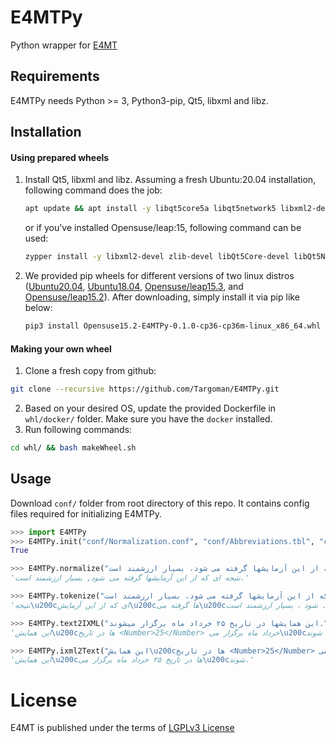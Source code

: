# E4MTPy
Python wrapper for [E4MT](https://github.com/Targoman/E4MT)

## Requirements
E4MTPy needs Python >= 3, Python3-pip, Qt5, libxml and libz.
## Installation
#### Using prepared wheels
1. Install Qt5, libxml and libz. 
    Assuming a fresh Ubuntu:20.04 installation, following command does the job:
    ```bash
    apt update && apt install -y libqt5core5a libqt5network5 libxml2-dev zlib1g-dev python3-pip
    ```
    or if you've installed Opensuse/leap:15, following command can be used:
    ```bash
    zypper install -y libxml2-devel zlib-devel libQt5Core-devel libQt5Network-devel python3-pip
    ```
2. We provided pip wheels for different versions of two linux distros ([Ubuntu20.04](https://github.com/Targoman/E4MTPy/releases/download/v0.1.0/Ubuntu20.04-E4MTPy-0.1.0-cp38-cp38-linux_x86_64.whl), [Ubuntu18.04](https://github.com/Targoman/E4MTPy/releases/download/v0.1.0/Ubuntu18.4-E4MTPy-0.1.0-cp36-cp36m-linux_x86_64.whl), [Opensuse/leap15.3](https://github.com/Targoman/E4MTPy/releases/download/v0.1.0/Opensuse15.3-E4MTPy-0.1.0-cp36-cp36m-linux_x86_64.whl), and [Opensuse/leap15.2](https://github.com/Targoman/E4MTPy/releases/download/v0.1.0/Opensuse15.2-E4MTPy-0.1.0-cp36-cp36m-linux_x86_64.whl)).
   After downloading, simply install it via pip like below:
   ```bash
   pip3 install Opensuse15.2-E4MTPy-0.1.0-cp36-cp36m-linux_x86_64.whl
   ```
#### Making your own wheel

1. Clone a fresh copy from github:
  ```bash
  git clone --recursive https://github.com/Targoman/E4MTPy.git
  ```
2. Based on your desired OS, update the provided Dockerfile in `whl/docker/` folder. Make sure you have the `docker` installed.
3. Run following commands:
  ```bash
  cd whl/ && bash makeWheel.sh
  ```
## Usage
Download `conf/` folder from root directory of this repo. It contains config files required for initializing E4MTPy.
```python
>>> import E4MTPy
>>> E4MTPy.init("conf/Normalization.conf", "conf/Abbreviations.tbl", "conf/SpellCorrectors", ["en", "fa"])                               
True

>>> E4MTPy.normalize("نتیجه ای که از این آزمایشها گرفته می شود، بسیار ارزشمند است.")
'نتیجه ای که از این آزمایشها گرفته می شود, بسیار ارزشمند است.'

>>> E4MTPy.tokenize("نتیجه ای که از این آزمایشها گرفته می شود، بسیار ارزشمند است.", "fa", _useSpellCorrector=True, _hinidiDigits=True, _arabicPunctuations=True, _breakSentences=False)
'نتیجه\u200cای که از این آزمایش\u200cها گرفته می\u200cشود ، بسیار ارزشمند است .'

>>> E4MTPy.text2IXML("این همایشها در تاریخ ۲۵ خرداد ماه برگزار میشوند.", "fa", _useSpellCorrector=True)
'این همایش\u200cها در تاریخ <Number>25</Number> خرداد ماه برگزار می\u200cشوند .'

>>> E4MTPy.ixml2Text("این همایش\u200cها در تاریخ <Number>25</Number> خرداد ماه برگزار می\u200cشوند .", _detokenize=True, _hinidiDigits=True, _arabicPunctuations=True, _breakSentences=False)
'این همایش\u200cها در تاریخ ۲۵ خرداد ماه برگزار می\u200cشوند.'

```
# License
E4MT is published under the terms of [LGPLv3 License](./LICENSE)



